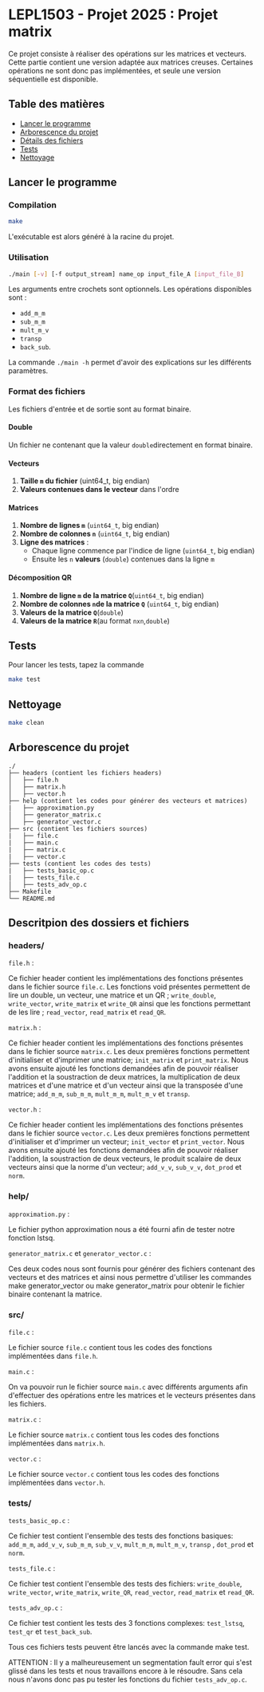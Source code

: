 # LEPL1503 - Projet 2025 : Projet matrix

Ce projet consiste à réaliser des opérations sur les matrices et vecteurs.
Cette partie contient une version adaptée aux matrices creuses. 
Certaines opérations ne sont donc pas implémentées, et seule une version séquentielle est disponible.

## Table des matières
- [Lancer le programme](#lancer-le-programme)
- [Arborescence du projet](#arborescence-du-projet)
- [Détails des fichiers](#descritpion-des-dossiers-et-fichiers)
- [Tests](#tests)
- [Nettoyage](#nettoyage)

## Lancer le programme
### Compilation

```sh
make
```

L'exécutable est alors généré à la racine du projet.

### Utilisation

```sh
./main [-v] [-f output_stream] name_op input_file_A [input_file_B]
```

Les arguments entre crochets sont optionnels.
Les opérations disponibles sont : 
- ```add_m_m```
-  ```sub_m_m```
-  ```mult_m_v```
-  ```transp```
- ```back_sub```.

La commande ```./main -h``` permet d'avoir des explications sur les différents paramètres.

### Format des fichiers
Les fichiers d'entrée et de sortie sont au format binaire.

#### Double
Un fichier ne contenant que la valeur `double`directement en format binaire.

#### Vecteurs
1. **Taille `m` du fichier** (uint64_t, big endian)
2. **Valeurs contenues dans le vecteur** dans l'ordre

#### Matrices
1. **Nombre de lignes `m`** (`uint64_t`, big endian)
2. **Nombre de colonnes `n`** (`uint64_t`, big endian)
3. **Ligne des matrices** :
    - Chaque ligne commence par l'indice de ligne (`uint64_t`, big endian)
    - Ensuite les `n` **valeurs** (`double`) contenues dans la ligne `m`

#### Décomposition QR
1. **Nombre de ligne `m` de la matrice `Q`**(`uint64_t`, big endian)
2. **Nombre de colonnes `n`de la matrice `Q`** (`uint64_t`, big endian)
3. **Valeurs de la matrice `Q`**(`double`)
4. **Valeurs de la matrice `R`**(au format `nxn`,`double`)

## Tests
Pour lancer les tests, tapez la commande

```sh
make test
```

## Nettoyage
```sh
make clean
```
## Arborescence du projet

```
./
├── headers (contient les fichiers headers)
│   ├── file.h
│   ├── matrix.h
│   ├── vector.h
├── help (contient les codes pour générer des vecteurs et matrices)
|   ├── approximation.py
│   ├── generator_matrix.c
│   ├── generator_vector.c
├── src (contient les fichiers sources)
|   ├── file.c
|   ├── main.c
|   ├── matrix.c
|   ├── vector.c
├── tests (contient les codes des tests)
|   ├── tests_basic_op.c
|   ├── tests_file.c
│   ├── tests_adv_op.c
├── Makefile
└── README.md
```
## Descritpion des dossiers et fichiers

### headers/

```file.h``` :

Ce fichier header contient les implémentations des fonctions présentes dans le fichier source ```file.c```. Les fonctions void présentes permettent de lire un double, un vecteur, une matrice et un QR ; ```write_double```, ```write_vector```, ```write_matrix``` et ```write_QR``` ainsi que les fonctions permettant de les lire ; ```read_vector```, ```read_matrix``` et ```read_QR```. 

```matrix.h``` :

Ce fichier header contient les implémentations des fonctions présentes dans le fichier source ```matrix.c```.
Les deux premières fonctions permettent d'initialiser et d'imprimer une matrice; ```init_matrix``` et ```print_matrix```. Nous avons ensuite ajouté les fonctions demandées afin de pouvoir réaliser l'addition et la soustraction de deux matrices, la multiplication de deux matrices et d'une matrice et d'un vecteur ainsi que la transposée d'une matrice; ```add_m_m```, ```sub_m_m```, ```mult_m_m```, ```mult_m_v```  et  ```transp```. 

```vector.h``` :

Ce fichier header contient les implémentations des fonctions présentes dans le fichier source ```vector.c```.
Les deux premières fonctions permettent d'initialiser et d'imprimer un vecteur; ```init_vector``` et ```print_vector```. Nous avons ensuite ajouté les fonctions demandées afin de pouvoir réaliser l'addition, la soustraction de deux vecteurs, le produit scalaire de deux vecteurs ainsi que la norme d'un vecteur; ```add_v_v```, ```sub_v_v```, ```dot_prod``` et  ```norm```. 


### help/

```approximation.py``` : 

Le fichier python approximation nous a été fourni afin de tester notre fonction lstsq. 

```generator_matrix.c``` et ```generator_vector.c``` : 

Ces deux codes nous sont fournis pour générer des fichiers contenant des vecteurs et des matrices et ainsi nous permettre d'utiliser les commandes make generator_vector ou make generator_matrix pour obtenir le fichier binaire contenant la matrice.


### src/ 


```file.c``` : 

Le fichier source ```file.c``` contient tous les codes des fonctions implémentées dans ```file.h```. 



```main.c``` :

On va pouvoir run le fichier source ```main.c``` avec différents arguments afin d'effectuer des opérations entre les matrices et le vecteurs présentes dans les fichiers.



```matrix.c``` :

Le fichier source ```matrix.c``` contient tous les codes des fonctions implémentées dans ```matrix.h```. 



```vector.c``` :

Le fichier source ```vector.c``` contient tous les codes des fonctions implémentées dans ```vector.h```. 


### tests/


```tests_basic_op.c``` :

Ce fichier test contient l'ensemble des tests des fonctions basiques: ```add_m_m```, ```add_v_v```, ```sub_m_m```, ```sub_v_v```,  ```mult_m_m```, ```mult_m_v```,  ```transp``` , ```dot_prod``` et  ```norm```. 


```tests_file.c``` :

Ce fichier test contient l'ensemble des tests des fichiers: ```write_double```, ```write_vector```, ```write_matrix```,  ```write_QR```, ```read_vector```, ```read_matrix``` et ```read_QR```. 



```tests_adv_op.c``` :

Ce fichier test contient les tests des 3 fonctions complexes: ```test_lstsq```, ```test_qr``` et ```test_back_sub```. 

Tous ces fichiers tests peuvent être lancés avec la commande make test. 

ATTENTION : Il y a malheureusement un segmentation fault error qui s'est glissé dans les tests et nous travaillons encore à le résoudre. Sans cela nous n'avons donc pas pu tester les fonctions du fichier ```tests_adv_op.c```.



